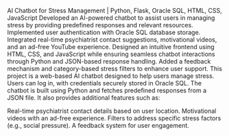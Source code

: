 AI Chatbot for Stress Management | Python, Flask, Oracle SQL, HTML, CSS, JavaScript
Developed an AI-powered chatbot to assist users in managing stress by providing predefined responses and relevant resources. Implemented user authentication with Oracle SQL database storage. Integrated real-time psychiatrist contact suggestions, motivational videos, and an ad-free YouTube experience. Designed an intuitive frontend using HTML, CSS, and JavaScript while ensuring seamless chatbot interactions through Python and JSON-based response handling. Added a feedback mechanism and category-based stress filters to enhance user support.
This project is a web-based AI chatbot designed to help users manage stress. Users can log in, with credentials securely stored in Oracle SQL. The chatbot is built using Python and fetches predefined responses from a JSON file. It also provides additional features such as:

Real-time psychiatrist contact details based on user location.
Motivational videos with an ad-free experience.
Filters to address specific stress factors (e.g., social pressure).
A feedback system for user engagement.
